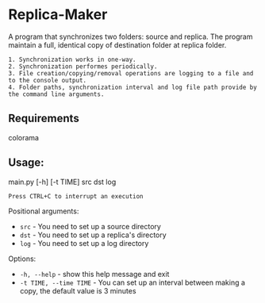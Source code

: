# Replica-Maker

A program that synchronizes two folders: source and replica.
The program maintain a full, identical copy of destination folder at replica folder.

    1. Synchronization works in one-way.    
    2. Synchronization performes periodically.
    3. File creation/copying/removal operations are logging to a file and to the console output.
    4. Folder paths, synchronization interval and log file path provide by the command line arguments.

## Requirements
colorama

## Usage:
main.py [-h] [-t TIME] src dst log

    Press CTRL+C to interrupt an execution

Positional arguments:
* ```src``` - You need to set up a source directory
* ```dst``` - You need to set up a replica's directory
* ```log``` - You need to set up a log directory

Options:
* ```-h, --help``` - show this help message and exit
* ```-t TIME, --time TIME``` - You can set up an interval between making a copy, the default value is 3 minutes
